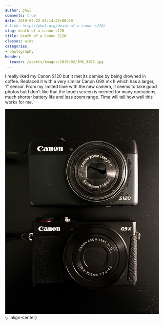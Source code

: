 ```yaml
---
author: phwl
comments: true
date: 2019-02-22 04:14:22+00:00
# link: http://phwl.org/death-of-a-canon-s120/
slug: death-of-a-canon-s120
title: Death of a Canon S120
classes: wide
categories:
- photography
header:
  teaser: /assets/images/2019/02/IMG_3107.jpg
---
```



I really liked my Canon S120 but it met its demise by being drowned in coffee. Replaced it with a very similar Canon G9X mk II which has a larger, 1" sensor. From my limited time with the new camera, it seems to take good photos but I don't like that the touch screen is needed for many operations, much shorter battery life and less zoom range. Time will tell how well this works for me.


![](/assets/images/2019/02/IMG_3107.jpg){: .align-center}


